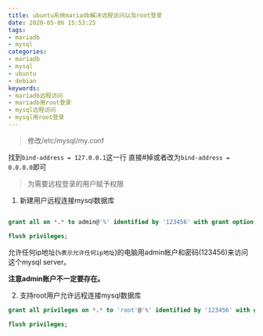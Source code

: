 ```yaml
---
title: ubuntu系统mariadb解决远程访问以及root登录
date: 2020-05-06 15:53:25
tags:
- mariadb
- mysql
categories:
- mariadb
- mysql
- ubuntu
- debian
keywords:
- mariadb远程访问
- mariadb用root登录
- mysql远程访问
- mysql用root登录
---
```



> 修改/etc/mysql/my.conf

找到`bind-address = 127.0.0.1`这一行
直接#掉或者改为`bind-address = 0.0.0.0`即可

> 为需要远程登录的用户赋予权限

1. 新建用户远程连接mysql数据库
```sql

grant all on *.* to admin@'%' identified by '123456' with grant option;

flush privileges;
```
允许任何ip地址(`%表示允许任何ip地址`)的电脑用admin帐户和密码(123456)来访问这个mysql server。

**注意admin账户不一定要存在。**

2. 支持root用户允许远程连接mysql数据库

```sql
grant all privileges on *.* to 'root'@'%' identified by '123456' with grant option;

flush privileges;
```